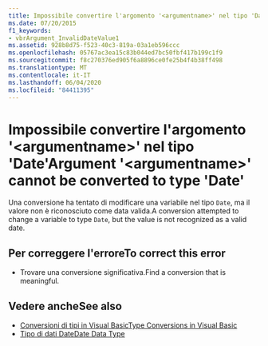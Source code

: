 ```yaml
---
title: Impossibile convertire l'argomento '<argumentname>' nel tipo 'Date'
ms.date: 07/20/2015
f1_keywords:
- vbrArgument_InvalidDateValue1
ms.assetid: 928b8d75-f523-40c3-819a-03a1eb596ccc
ms.openlocfilehash: 05767ac3ea15c83b044ed7bc50fbf417b199c1f9
ms.sourcegitcommit: f8c270376ed905f6a8896ce0fe25b4f4b38ff498
ms.translationtype: MT
ms.contentlocale: it-IT
ms.lasthandoff: 06/04/2020
ms.locfileid: "84411395"
---
```

# <a name="argument-argumentname-cannot-be-converted-to-type-date"></a><span data-ttu-id="f547f-102">Impossibile convertire l'argomento '\<argumentname>' nel tipo 'Date'</span><span class="sxs-lookup"><span data-stu-id="f547f-102">Argument '\<argumentname>' cannot be converted to type 'Date'</span></span>
<span data-ttu-id="f547f-103">Una conversione ha tentato di modificare una variabile nel tipo `Date`, ma il valore non è riconosciuto come data valida.</span><span class="sxs-lookup"><span data-stu-id="f547f-103">A conversion attempted to change a variable to type `Date`, but the value is not recognized as a valid date.</span></span>  
  
## <a name="to-correct-this-error"></a><span data-ttu-id="f547f-104">Per correggere l'errore</span><span class="sxs-lookup"><span data-stu-id="f547f-104">To correct this error</span></span>  
  
- <span data-ttu-id="f547f-105">Trovare una conversione significativa.</span><span class="sxs-lookup"><span data-stu-id="f547f-105">Find a conversion that is meaningful.</span></span>  
  
## <a name="see-also"></a><span data-ttu-id="f547f-106">Vedere anche</span><span class="sxs-lookup"><span data-stu-id="f547f-106">See also</span></span>

- [<span data-ttu-id="f547f-107">Conversioni di tipi in Visual Basic</span><span class="sxs-lookup"><span data-stu-id="f547f-107">Type Conversions in Visual Basic</span></span>](../programming-guide/language-features/data-types/type-conversions.md)
- [<span data-ttu-id="f547f-108">Tipo di dati Date</span><span class="sxs-lookup"><span data-stu-id="f547f-108">Date Data Type</span></span>](../language-reference/data-types/date-data-type.md)
